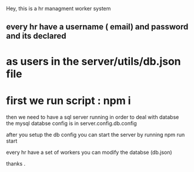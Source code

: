 Hey,
this is a hr managment worker system

## every hr have a username ( email) and password and its declared

# as users in the server/utils/db.json file

# first we run script : npm i

then we need to have a sql server running in order to deal with databse  
the mysql databse config is in server.config.db.config

after you setup the db config
you can start the server by running
npm run start

every hr have a set of workers
you can modify the databse (db.json)

thanks .
